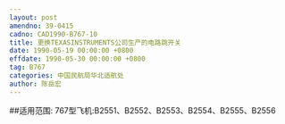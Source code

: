 ```yaml
---
layout: post
amendno: 39-0415
cadno: CAD1990-B767-10
title: 更换TEXASINSTRUMENTS公司生产的电路跳开关
date: 1990-05-19 00:00:00 +0800
effdate: 1990-05-30 00:00:00 +0800
tag: B767
categories: 中国民航局华北适航处
author: 陈岳宏
---
```


##适用范围:
767型飞机:B2551、B2552、B2553、B2554、B2555、B2556

